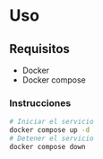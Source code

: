 # Uso

## Requisitos

- Docker
- Docker compose

### Instrucciones

```sh
# Iniciar el servicio
docker compose up -d
# Detener el servicio
docker compose down
```